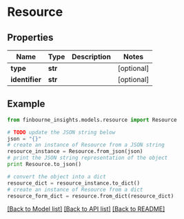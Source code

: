 # Resource


## Properties
Name | Type | Description | Notes
------------ | ------------- | ------------- | -------------
**type** | **str** |  | [optional] 
**identifier** | **str** |  | [optional] 

## Example

```python
from finbourne_insights.models.resource import Resource

# TODO update the JSON string below
json = "{}"
# create an instance of Resource from a JSON string
resource_instance = Resource.from_json(json)
# print the JSON string representation of the object
print Resource.to_json()

# convert the object into a dict
resource_dict = resource_instance.to_dict()
# create an instance of Resource from a dict
resource_form_dict = resource.from_dict(resource_dict)
```
[[Back to Model list]](../README.md#documentation-for-models) [[Back to API list]](../README.md#documentation-for-api-endpoints) [[Back to README]](../README.md)


